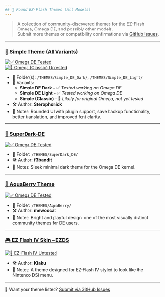 ```yaml
---
## 🎨 Found EZ-Flash Themes (All Models)
---
```


> A collection of community-discovered themes for the EZ-Flash Omega, Omega DE, and possibly other models.  
> Submit more themes or compatibility confirmations via [GitHub Issues](https://github.com/ChimeraGaming/GBA-EZ-Flash-2025-Guide/issues).

---

### [🖤 Simple Theme (All Variants)](https://gbatemp.net/threads/new-theme-for-ez-flash-omega.520665/)
[![✅ Omega DE Tested](https://img.shields.io/badge/Omega_DE-tested-brightgreen)]()  
[![🧪 Omega (Classic) Untested](https://img.shields.io/badge/Omega-untested-lightgrey)]()  
- 📁 Folder(s): `/THEMES/Simple_DE_Dark/`, `/THEMES/Simple_DE_Light/`
- 🎨 Variants:
  - **Simple DE Dark** – ✅ *Tested working on Omega DE*
  - **Simple DE Light** – ✅ *Tested working on Omega DE*
  - **Simple (Classic)** – 🧪 *Likely for original Omega, not yet tested*
- 🛠 Author: **Sterophonick**
- 📝 Notes: Rounded UI with plugin support, save backup functionality, better translation, and improved font clarity.

---

### [🖤 SuperDark-DE](https://github.com/f3bandit/SuperDark-Omega-DE?tab=readme-ov-file)
[![✅ Omega DE Tested](https://img.shields.io/badge/Omega_DE-tested-brightgreen)]()  
- 📁 Folder: `/THEMES/SuperDark_DE/`
- 🛠 Author: **f3bandit**
- 📝 Notes: Sleek minimal dark theme for the Omega DE kernel.

---

### [🖤 AquaBerry Theme](https://github.com/mewoocat/omega-de-kernel-AquaBerry)
[![✅ Omega DE Tested](https://img.shields.io/badge/Omega_DE-tested-brightgreen)]()  
- 📁 Folder: `/THEMES/AquaBerry/`
- 🛠 Author: **mewoocat**
- 📝 Notes: Bright and playful design; one of the most visually distinct community themes for DE users.

---

### [🎮 EZ Flash IV Skin – EZDS](https://gbatemp.net/download/ez-flash-iv-skin-ezds.28738/)
[![🧪 EZ-Flash IV Untested](https://img.shields.io/badge/EZ--Flash_IV-untested-lightgrey)]()  
- 🛠 Author: **Kiaku**
- 📝 Notes: A theme designed for EZ-Flash IV styled to look like the Nintendo DSi menu.

---

💬 Want your theme listed? [Submit via GitHub Issues](https://github.com/ChimeraGaming/GBA-EZ-Flash-2025-Guide/issues)
